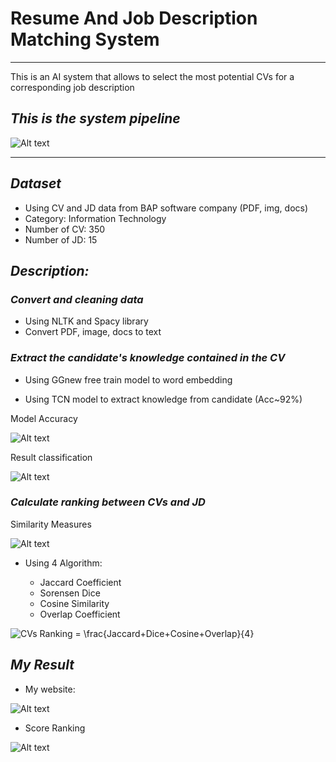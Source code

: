 # Resume And Job Description Matching System

------------------------------------------

This is an AI system that allows to select the most potential CVs for a corresponding job description

## *This is the system pipeline*

![Alt text](https://github.com/ikkear99/Resume-Job-And-Description-Matching-System/blob/Master/web_app/Images/pipeline.png "a title")

---------------------------

## *Dataset*

- Using CV and JD data from BAP software company (PDF, img, docs)
- Category: Information Technology
- Number of CV: 350
- Number of JD: 15

## *Description:*

### *Convert and cleaning data*

- Using NLTK and Spacy library
- Convert PDF, image, docs to text

### *Extract the candidate's knowledge contained in the CV*

- Using GGnew free train model to word embedding 

- Using TCN model to extract knowledge from candidate (Acc~92%)

Model Accuracy

![Alt text](https://github.com/ikkear99/Resume-Job-And-Description-Matching-System/blob/Master/web_app/Images/result1.png "Model Accuracy")

Result classification 

![Alt text](https://github.com/ikkear99/Resume-Job-And-Description-Matching-System/blob/Master/web_app/Images/result2.png "Model classification result")

### *Calculate ranking between CVs and JD*

Similarity Measures

![Alt text](https://github.com/ikkear99/Resume-Job-And-Description-Matching-System/blob/Master/web_app/Images/Similarity_Measures.png "Similarity Measures")


- Using 4 Algorithm: 

  - Jaccard Coefficient 
  - Sorensen Dice 
  - Cosine Similarity
  - Overlap Coefficient
  
<img src="https://latex.codecogs.com/svg.image?CVs&space;Ranking&space;=&space;\frac{Jaccard&plus;Dice&plus;Cosine&plus;Overlap}{4}" title="CVs Ranking = \frac{Jaccard+Dice+Cosine+Overlap}{4}" />

## *My Result*

- My website:

![Alt text](https://github.com/ikkear99/Resume-Job-And-Description-Matching-System/blob/Master/web_app/Images/view_page_2.png "My website")

- Score Ranking

![Alt text](https://github.com/ikkear99/Resume-Job-And-Description-Matching-System/blob/Master/web_app/Images/view_page.png "Table score ranking")
